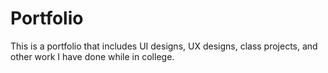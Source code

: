 # Portfolio
This is a portfolio that includes UI designs, UX designs, class projects, and other work I have done while in college.
